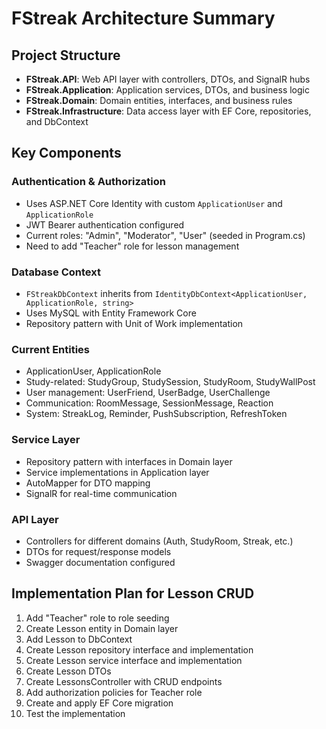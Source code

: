 # FStreak Architecture Summary

## Project Structure
- **FStreak.API**: Web API layer with controllers, DTOs, and SignalR hubs
- **FStreak.Application**: Application services, DTOs, and business logic
- **FStreak.Domain**: Domain entities, interfaces, and business rules
- **FStreak.Infrastructure**: Data access layer with EF Core, repositories, and DbContext

## Key Components

### Authentication & Authorization
- Uses ASP.NET Core Identity with custom `ApplicationUser` and `ApplicationRole`
- JWT Bearer authentication configured
- Current roles: "Admin", "Moderator", "User" (seeded in Program.cs)
- Need to add "Teacher" role for lesson management

### Database Context
- `FStreakDbContext` inherits from `IdentityDbContext<ApplicationUser, ApplicationRole, string>`
- Uses MySQL with Entity Framework Core
- Repository pattern with Unit of Work implementation

### Current Entities
- ApplicationUser, ApplicationRole
- Study-related: StudyGroup, StudySession, StudyRoom, StudyWallPost
- User management: UserFriend, UserBadge, UserChallenge
- Communication: RoomMessage, SessionMessage, Reaction
- System: StreakLog, Reminder, PushSubscription, RefreshToken

### Service Layer
- Repository pattern with interfaces in Domain layer
- Service implementations in Application layer
- AutoMapper for DTO mapping
- SignalR for real-time communication

### API Layer
- Controllers for different domains (Auth, StudyRoom, Streak, etc.)
- DTOs for request/response models
- Swagger documentation configured

## Implementation Plan for Lesson CRUD
1. Add "Teacher" role to role seeding
2. Create Lesson entity in Domain layer
3. Add Lesson to DbContext
4. Create Lesson repository interface and implementation
5. Create Lesson service interface and implementation
6. Create Lesson DTOs
7. Create LessonsController with CRUD endpoints
8. Add authorization policies for Teacher role
9. Create and apply EF Core migration
10. Test the implementation
